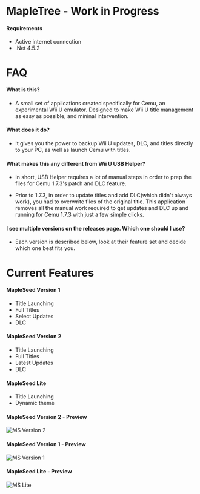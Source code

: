 # MapleTree - Work in Progress

#### Requirements
- Active internet connection
- .Net 4.5.2

# FAQ

#### What is this?
- A small set of applications created specifically for Cemu, an experimental Wii U emulator. Designed to make Wii U title management as easy as possible, and mininal intervention.

#### What does it do?
- It gives you the power to backup Wii U updates, DLC, and titles directly to your PC, as well as launch Cemu with titles.

#### What makes this any different from Wii U USB Helper?
- In short, USB Helper requires a lot of manual steps in order to prep the files for Cemu 1.7.3's patch and DLC feature. 

- Prior to 1.7.3, in order to update titles and add DLC(which didn't always work), you had to overwrite files of the original title. This application removes all the manual work required to get updates and DLC up and running for Cemu 1.7.3 with just a few simple clicks.

#### I see multiple versions on the releases page. Which one should I use?
- Each version is described below, look at their feature set and decide which one best fits you.

# Current Features
#### MapleSeed Version 1
- Title Launching
- Full Titles
- Select Updates
- DLC

#### MapleSeed Version 2
- Title Launching
- Full Titles
- Latest Updates
- DLC

#### MapleSeed Lite
 - Title Launching
 - Dynamic theme

#### MapleSeed Version 2 - Preview
![MS Version 2](http://pixxy.in/xxK8243.png)

#### MapleSeed Version 1 - Preview
![MS Version 1](http://pixxy.in/1Nj3245.png)

#### MapleSeed Lite - Preview
![MS Lite](http://pixxy.in/ISL2199.gif)
